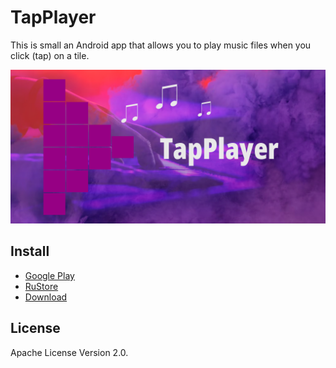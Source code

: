 # TapPlayer

This is small an Android app that allows you to play music files when you click (tap) on a tile.

![TapPlayer](media-kit/banners/banner1024x500.png)

## Install

* [Google Play](https://play.google.com/store/apps/details?id=ru.nemiro.apps.tapplayer&utm_source=github)
* [RuStore](https://apps.rustore.ru/app/ru.nemiro.apps.tapplayer)
* [Download](https://github.com/alekseynemiro/TapPlayer/releases)

## License

Apache License Version 2.0.
